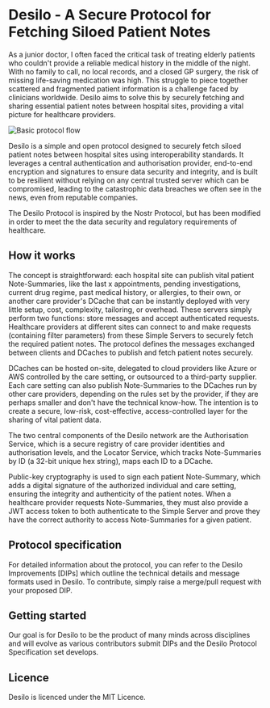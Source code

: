 # Desilo - A Secure Protocol for Fetching Siloed Patient Notes

As a junior doctor, I often faced the critical task of treating elderly patients who couldn't provide a reliable medical history in the middle of the night. With no family to call, no local records, and a closed GP surgery, the risk of missing life-saving medication was high. This struggle to piece together scattered and fragmented patient information is a challenge faced by clinicians worldwide. Desilo aims to solve this by securely fetching and sharing essential patient notes between hospital sites, providing a vital picture for healthcare providers.

![Basic protocol flow](https://github.com/drmikesamy/desilo/Resources/desiloflowdiagram.svg)

Desilo is a simple and open protocol designed to securely fetch siloed patient notes between hospital sites using interoperability standards. It leverages a central authentication and authorisation provider, end-to-end encryption and signatures to ensure data security and integrity, and is built to be resilient without relying on any central trusted server which can be compromised, leading to the catastrophic data breaches we often see in the news, even from reputable companies.

The Desilo Protocol is inspired by the Nostr Protocol, but has been modified in order to meet the the data security and regulatory requirements of healthcare.

## How it works

The concept is straightforward: each hospital site can publish vital patient Note-Summaries, like the last x appointments, pending investigations, current drug regime, past medical history, or allergies, to their own, or another care provider's DCache that can be instantly deployed with very little setup, cost, complexity, tailoring, or overhead. These servers simply perform two functions: store messages and accept authenticated requests. Healthcare providers at different sites can connect to and make requests (containing filter parameters) from these Simple Servers to securely fetch the required patient notes. The protocol defines the messages exchanged between clients and DCaches to publish and fetch patient notes securely.

DCaches can be hosted on-site, delegated to cloud providers like Azure or AWS controlled by the care setting, or outsourced to a third-party supplier. Each care setting can also publish Note-Summaries to the DCaches run by other care providers, depending on the rules set by the provider, if they are perhaps smaller and don't have the technical know-how. The intention is to create a secure, low-risk, cost-effective, access-controlled layer for the sharing of vital patient data.

The two central components of the Desilo network are the Authorisation Service, which is a secure registry of care provider identities and authorisation levels, and the Locator Service, which tracks Note-Summaries by ID (a 32-bit unique hex string), maps each ID to a DCache.

Public-key cryptography is used to sign each patient Note-Summary, which adds a digital signature of the authorized individual and care setting, ensuring the integrity and authenticity of the patient notes. When a healthcare provider requests Note-Summaries, they must also provide a JWT access token to both authenticate to the Simple Server and prove they have the correct authority to access Note-Summaries for a given patient.

## Protocol specification

For detailed information about the protocol, you can refer to the Desilo Improvements [DIPs] which outline the technical details and message formats used in Desilo. To contribute, simply raise a merge/pull request with your proposed DIP.

## Getting started

Our goal is for Desilo to be the product of many minds across disciplines and will evolve as various contributors submit DIPs and the Desilo Protocol Specification set develops.

## Licence

Desilo is licenced under the MIT Licence.